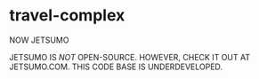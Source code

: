 travel-complex
==============

NOW JETSUMO

JETSUMO IS *NOT* OPEN-SOURCE. HOWEVER, CHECK IT OUT AT JETSUMO.COM. THIS CODE BASE IS UNDERDEVELOPED.
